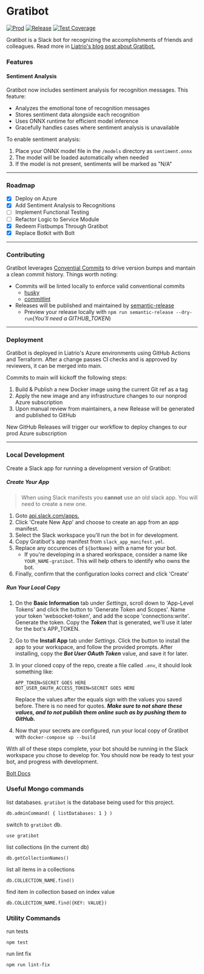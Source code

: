 
# Gratibot

[![Prod](https://github.com/liatrio/gratibot/actions/workflows/apply-prod.yml/badge.svg)](https://github.com/liatrio/gratibot/actions/workflows/apply-prod.yml)
[![Release](https://github.com/liatrio/gratibot/actions/workflows/release.yml/badge.svg)](https://github.com/liatrio/gratibot/actions/workflows/release.yml)
[![Test Coverage](https://api.codeclimate.com/v1/badges/49996ee68b94348ee16b/test_coverage)](https://codeclimate.com/github/liatrio/gratibot/test_coverage)

Gratibot is a Slack bot for recognizing the accomplishments of friends and
colleagues. Read more in [Liatrio's blog post about Gratibot.](https://www.liatrio.com/blog/gratibot-chatbot)

### Features

#### Sentiment Analysis
Gratibot now includes sentiment analysis for recognition messages. This feature:
- Analyzes the emotional tone of recognition messages
- Stores sentiment data alongside each recognition
- Uses ONNX runtime for efficient model inference
- Gracefully handles cases where sentiment analysis is unavailable

To enable sentiment analysis:
1. Place your ONNX model file in the `/models` directory as `sentiment.onnx`
2. The model will be loaded automatically when needed
3. If the model is not present, sentiments will be marked as "N/A"

---

### Roadmap

- [x] Deploy on Azure
- [x] Add Sentiment Analysis to Recognitions
- [ ] Implement Functional Testing
- [ ] Refactor Logic to Service Module
- [x] Redeem Fistbumps Through Gratibot
- [x] Replace Botkit with Bolt

---

### Contributing

Gratibot leverages [Convential Commits](https://www.conventionalcommits.org/en/v1.0.0/)
to drive version bumps and mantain a clean commit history. Things worth noting:

- Commits will be linted locally to enforce valid conventional commits
  - [husky](https://typicode.github.io/husky/#/)
  - [commitlint](https://github.com/conventional-changelog/commitlint)
- Releases will be published and maintained by [semantic-release](https://github.com/semantic-release/semantic-release)
  - Preview your release locally with `npm run semantic-release --dry-run`(_You'll need a GITHUB_TOKEN_)

---

### Deployment

Gratibot is deployed in Liatrio's Azure environments using GitHub Actions and
Terraform. After a change passes CI checks and is approved by reviewers, it can
be merged into main.

Commits to main will kickoff the following steps:

1. Build & Publish a new Docker image using the current Git ref as a tag
2. Apply the new image and any infrastructure changes to our nonprod Azure subscription
3. Upon manual review from maintainers, a new Release will be generated and published to GitHub

New GitHub Releases will trigger our workflow to deploy changes to our prod Azure subscription


---

### Local Development

Create a Slack app for running a development version of Gratibot:

##### Create Your App

> When using Slack manifests you **cannot** use an old slack app. You will need to create a new one.

1. Goto [api.slack.com/apps.](https://api.slack.com/apps)
2. Click 'Create New App' and choose to create an app from an app manifest.
3. Select the Slack workspace you'll run the bot in for development.
4. Copy Gratibot's app manifest from `slack_app_manifest.yml`.
5. Replace any occurences of `${botName}` with a name for your bot.
    - If you're developing in a shared workspace, consider a name like `YOUR_NAME-gratibot`.
    This will help others to identify who owns the bot.
6. Finally, confirm that the configuration looks correct and click 'Create'

##### Run Your Local Copy

1. On the **Basic Information** tab under *Settings*, scroll down to
'App-Level Tokens' and click the button to 'Generate Token and Scopes'.
Name your token 'websocket-token', and add the
scope 'connections:write'. Generate the token. Copy the ***Token*** that is
generated, we'll use it later for the bot's APP_TOKEN.
2. Go to the **Install App** tab under *Settings*. Click the button to
install the app to your workspace, and follow the provided prompts. After
installing, copy the ***Bot User OAuth Token*** value, and save it for later.
4. In your cloned copy of the repo, create a file called `.env`, it should look
something like:
    ```
    APP_TOKEN=SECRET GOES HERE
    BOT_USER_OAUTH_ACCESS_TOKEN=SECRET GOES HERE
    ```
    Replace the values after the equals sign with the values you saved before.
    There is no need for quotes. ***Make sure to not share these values, and to
    not publish them online such as by pushing them to GitHub.***

5. Now that your secrets are configured, run your local copy
of Gratibot with `docker-compose up --build`

With all of these steps complete, your bot should be running in the Slack
workspace you chose to develop for. You should now be ready to test your bot,
and progress with development.

[Bolt Docs](https://slack.dev/bolt-js/concepts)


### Useful Mongo commands

list databases. `gratibot` is the database being used for this project.

```
db.adminCommand( { listDatabases: 1 } )
```

switch to `gratibot` db.

```
use gratibot
```

list collections (in the current db)

```
db.getCollectionNames()
```

list all items in a collections

```
db.COLLECTION_NAME.find()
```

find item in collection based on index value

```
db.COLLECTION_NAME.find({KEY: VALUE})
```

### Utility Commands

run tests

```
npm test
```

run lint fix

```
npm run lint-fix
```
